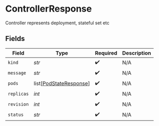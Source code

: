 # ControllerResponse

Controller represents deployment, stateful set etc


## Fields

| Field                                                             | Type                                                              | Required                                                          | Description                                                       |
| ----------------------------------------------------------------- | ----------------------------------------------------------------- | ----------------------------------------------------------------- | ----------------------------------------------------------------- |
| `kind`                                                            | *str*                                                             | :heavy_check_mark:                                                | N/A                                                               |
| `message`                                                         | *str*                                                             | :heavy_check_mark:                                                | N/A                                                               |
| `pods`                                                            | list[[PodStateResponse](../../models/shared/podstateresponse.md)] | :heavy_check_mark:                                                | N/A                                                               |
| `replicas`                                                        | *int*                                                             | :heavy_check_mark:                                                | N/A                                                               |
| `revision`                                                        | *int*                                                             | :heavy_check_mark:                                                | N/A                                                               |
| `status`                                                          | *str*                                                             | :heavy_check_mark:                                                | N/A                                                               |